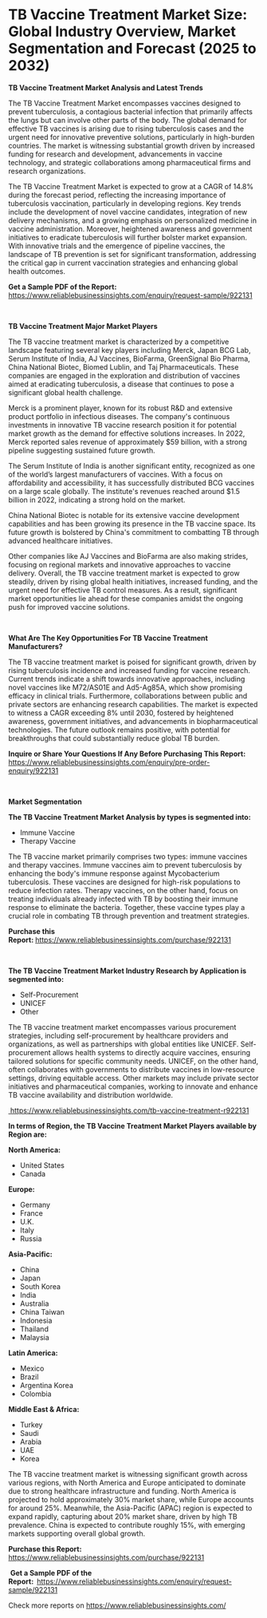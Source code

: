 <p><h1>TB Vaccine Treatment Market Size: Global Industry Overview, Market Segmentation and Forecast (2025 to 2032)</h1></p><p><strong>TB Vaccine Treatment Market Analysis and Latest Trends</strong></p>
<p><p>The TB Vaccine Treatment Market encompasses vaccines designed to prevent tuberculosis, a contagious bacterial infection that primarily affects the lungs but can involve other parts of the body. The global demand for effective TB vaccines is arising due to rising tuberculosis cases and the urgent need for innovative preventive solutions, particularly in high-burden countries. The market is witnessing substantial growth driven by increased funding for research and development, advancements in vaccine technology, and strategic collaborations among pharmaceutical firms and research organizations.</p><p>The TB Vaccine Treatment Market is expected to grow at a CAGR of 14.8% during the forecast period, reflecting the increasing importance of tuberculosis vaccination, particularly in developing regions. Key trends include the development of novel vaccine candidates, integration of new delivery mechanisms, and a growing emphasis on personalized medicine in vaccine administration. Moreover, heightened awareness and government initiatives to eradicate tuberculosis will further bolster market expansion. With innovative trials and the emergence of pipeline vaccines, the landscape of TB prevention is set for significant transformation, addressing the critical gap in current vaccination strategies and enhancing global health outcomes.</p></p>
<p><strong>Get a Sample PDF of the Report:&nbsp;</strong> <a href="https://www.reliablebusinessinsights.com/enquiry/request-sample/922131?utm_campaign=2242&utm_medium=2&utm_source=Github&utm_content=ia&utm_term=07032025&utm_id=tb-vaccine-treatment">https://www.reliablebusinessinsights.com/enquiry/request-sample/922131</a></p>
<p>&nbsp;</p>
<p><strong>TB Vaccine Treatment Major Market Players</strong></p>
<p><p>The TB vaccine treatment market is characterized by a competitive landscape featuring several key players including Merck, Japan BCG Lab, Serum Institute of India, AJ Vaccines, BioFarma, GreenSignal Bio Pharma, China National Biotec, Biomed Lublin, and Taj Pharmaceuticals. These companies are engaged in the exploration and distribution of vaccines aimed at eradicating tuberculosis, a disease that continues to pose a significant global health challenge.</p><p>Merck is a prominent player, known for its robust R&D and extensive product portfolio in infectious diseases. The company's continuous investments in innovative TB vaccine research position it for potential market growth as the demand for effective solutions increases. In 2022, Merck reported sales revenue of approximately $59 billion, with a strong pipeline suggesting sustained future growth.</p><p>The Serum Institute of India is another significant entity, recognized as one of the world’s largest manufacturers of vaccines. With a focus on affordability and accessibility, it has successfully distributed BCG vaccines on a large scale globally. The institute's revenues reached around $1.5 billion in 2022, indicating a strong hold on the market.</p><p>China National Biotec is notable for its extensive vaccine development capabilities and has been growing its presence in the TB vaccine space. Its future growth is bolstered by China's commitment to combatting TB through advanced healthcare initiatives.</p><p>Other companies like AJ Vaccines and BioFarma are also making strides, focusing on regional markets and innovative approaches to vaccine delivery. Overall, the TB vaccine treatment market is expected to grow steadily, driven by rising global health initiatives, increased funding, and the urgent need for effective TB control measures. As a result, significant market opportunities lie ahead for these companies amidst the ongoing push for improved vaccine solutions.</p></p>
<p>&nbsp;</p>
<p><strong>What Are The Key Opportunities For TB Vaccine Treatment Manufacturers?</strong></p>
<p><p>The TB vaccine treatment market is poised for significant growth, driven by rising tuberculosis incidence and increased funding for vaccine research. Current trends indicate a shift towards innovative approaches, including novel vaccines like M72/AS01E and Ad5-Ag85A, which show promising efficacy in clinical trials. Furthermore, collaborations between public and private sectors are enhancing research capabilities. The market is expected to witness a CAGR exceeding 8% until 2030, fostered by heightened awareness, government initiatives, and advancements in biopharmaceutical technologies. The future outlook remains positive, with potential for breakthroughs that could substantially reduce global TB burden.</p></p>
<p><strong>Inquire or Share Your Questions If Any Before Purchasing This Report:</strong> <a href="https://www.reliablebusinessinsights.com/enquiry/pre-order-enquiry/922131?utm_campaign=2242&utm_medium=2&utm_source=Github&utm_content=ia&utm_term=07032025&utm_id=tb-vaccine-treatment">https://www.reliablebusinessinsights.com/enquiry/pre-order-enquiry/922131</a></p>
<p>&nbsp;</p>
<p><strong>Market Segmentation</strong></p>
<p><strong>The TB Vaccine Treatment Market Analysis by types is segmented into:</strong></p>
<p><ul><li>Immune Vaccine</li><li>Therapy Vaccine</li></ul></p>
<p><p>The TB vaccine market primarily comprises two types: immune vaccines and therapy vaccines. Immune vaccines aim to prevent tuberculosis by enhancing the body's immune response against Mycobacterium tuberculosis. These vaccines are designed for high-risk populations to reduce infection rates. Therapy vaccines, on the other hand, focus on treating individuals already infected with TB by boosting their immune response to eliminate the bacteria. Together, these vaccine types play a crucial role in combating TB through prevention and treatment strategies.</p></p>
<p><strong>Purchase this Report:&nbsp;</strong><a href="https://www.reliablebusinessinsights.com/purchase/922131?utm_campaign=2242&utm_medium=2&utm_source=Github&utm_content=ia&utm_term=07032025&utm_id=tb-vaccine-treatment">https://www.reliablebusinessinsights.com/purchase/922131</a></p>
<p>&nbsp;</p>
<p><strong>The TB Vaccine Treatment Market Industry Research by Application is segmented into:</strong></p>
<p><ul><li>Self-Procurement</li><li>UNICEF</li><li>Other</li></ul></p>
<p><p>The TB vaccine treatment market encompasses various procurement strategies, including self-procurement by healthcare providers and organizations, as well as partnerships with global entities like UNICEF. Self-procurement allows health systems to directly acquire vaccines, ensuring tailored solutions for specific community needs. UNICEF, on the other hand, often collaborates with governments to distribute vaccines in low-resource settings, driving equitable access. Other markets may include private sector initiatives and pharmaceutical companies, working to innovate and enhance TB vaccine availability and distribution worldwide.</p></p>
<p><a href="https://www.reliablebusinessinsights.com/tb-vaccine-treatment-r922131?utm_campaign=2242&utm_medium=2&utm_source=Github&utm_content=ia&utm_term=07032025&utm_id=tb-vaccine-treatment">&nbsp;https://www.reliablebusinessinsights.com/tb-vaccine-treatment-r922131</a></p>
<p><strong>In terms of Region, the TB Vaccine Treatment Market Players available by Region are:</strong></p>
<p>
    <p> <strong> North America: </strong>
        <ul>
            <li>United States</li>
            <li>Canada</li>
        </ul>
        </p> 
    <p> <strong> Europe: </strong>
        <ul>
            <li>Germany</li>
            <li>France</li>
            <li>U.K.</li>
            <li>Italy</li>
            <li>Russia</li>
        </ul>
        </p> 
    <p> <strong> Asia-Pacific: </strong>
        <ul>
            <li>China</li>
            <li>Japan</li>
            <li>South Korea</li>
            <li>India</li>
            <li>Australia</li>
            <li>China Taiwan</li>
            <li>Indonesia</li>
            <li>Thailand</li>
            <li>Malaysia</li>
        </ul>
        </p> 
    <p> <strong> Latin America: </strong>
        <ul>
            <li>Mexico</li>
            <li>Brazil</li>
            <li>Argentina Korea</li>
            <li>Colombia</li>
        </ul>
        </p> 
    <p> <strong> Middle East & Africa: </strong>
        <ul>
            <li>Turkey</li>
            <li>Saudi</li>
            <li>Arabia</li>
            <li>UAE</li>
            <li>Korea</li>
        </ul>
    </p>
    </p>
<p><p>The TB vaccine treatment market is witnessing significant growth across various regions, with North America and Europe anticipated to dominate due to strong healthcare infrastructure and funding. North America is projected to hold approximately 30% market share, while Europe accounts for around 25%. Meanwhile, the Asia-Pacific (APAC) region is expected to expand rapidly, capturing about 20% market share, driven by high TB prevalence. China is expected to contribute roughly 15%, with emerging markets supporting overall global growth.</p></p>
<p><strong>Purchase this Report: </strong><a href="https://www.reliablebusinessinsights.com/purchase/922131?utm_campaign=2242&utm_medium=2&utm_source=Github&utm_content=ia&utm_term=07032025&utm_id=tb-vaccine-treatment">https://www.reliablebusinessinsights.com/purchase/922131</a></p>
<p>&nbsp;<strong>Get a Sample PDF of the Report:&nbsp;&nbsp;</strong><a href="https://www.reliablebusinessinsights.com/enquiry/request-sample/922131?utm_campaign=2242&utm_medium=2&utm_source=Github&utm_content=ia&utm_term=07032025&utm_id=tb-vaccine-treatment">https://www.reliablebusinessinsights.com/enquiry/request-sample/922131</a></p>
<p><strong></strong></p>
<p>Check more reports on <a href="https://www.reliablebusinessinsights.com/?utm_campaign=2242&utm_medium=2&utm_source=Github&utm_content=ia&utm_term=07032025&utm_id=tb-vaccine-treatment">https://www.reliablebusinessinsights.com/</a></p>